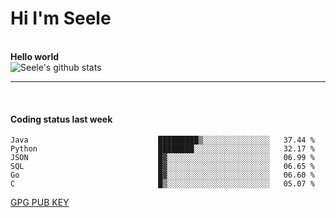 <h1>Hi I'm Seele</h1>
<br>
<b> Hello world</b>
<br>
<img src="https://github-readme-stats.vercel.app/api?username=Seele0oO&show_icons=true&icon_color=0366d6&bg_color=ffffff&hide_title=true&hide=contribs&include_all_commits=true" alt="Seele's github stats"/>
<hr>
<br>
<h4>Coding status last week </h4>

<!--START_SECTION:waka-->

```text
Java                             █████████▒░░░░░░░░░░░░░░░   37.44 %
Python                           ████████░░░░░░░░░░░░░░░░░   32.17 %
JSON                             █▓░░░░░░░░░░░░░░░░░░░░░░░   06.99 %
SQL                              █▓░░░░░░░░░░░░░░░░░░░░░░░   06.65 %
Go                               █▓░░░░░░░░░░░░░░░░░░░░░░░   06.60 %
C                                █▒░░░░░░░░░░░░░░░░░░░░░░░   05.07 %
```

<!--END_SECTION:waka-->


[GPG PUB KEY](https://keys.openpgp.org/vks/v1/by-fingerprint/3FCE91BF5B9666B55B67213C4C57B7824A5B6680)

